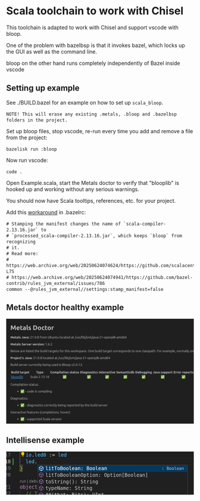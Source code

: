 # Scala toolchain to work with Chisel

This toolchain is adapted to work with Chisel and support vscode with bloop.

One of the problem with bazelbsp is that it invokes bazel, which locks up the GUI as well as the command line.

bloop on the other hand runs completely independently of Bazel inside vscode

## Setting up example

See ./BUILD.bazel for an example on how to set up `scala_bloop`.

    NOTE! This will erase any existing .metals, .bloop and .bazelbsp folders in the project.

Set up bloop files, stop vscode, re-run every time you add and remove a file from the project:

    bazelisk run :bloop

Now run vscode:

    code .

Open Example.scala, start the Metals doctor to verify that "blooplib" is hooked up and working without any serious warnings.

You should now have Scala tooltips, references, etc. for your project.

Add this [workaround](https://github.com/scalacenter/bloop/issues/2711) in .bazelrc:

    # Stamping the manifest changes the name of `scala-compiler-2.13.16.jar` to
    # `processed_scala-compiler-2.13.16.jar`, which keeps `bloop` from recognizing
    # it.
    # Read more:
    # https://web.archive.org/web/20250624074624/https://github.com/scalacenter/bloop/blob/b90aaa82e0799b8783b1812f4c07961d4c47ec30/backend/src/main/scala/bloop/ScalaInstance.scala#L73-L75
    # https://web.archive.org/web/20250624074941/https://github.com/bazel-contrib/rules_jvm_external/issues/786
    common --@rules_jvm_external//settings:stamp_manifest=false


## Metals doctor healthy example

![alt text](metals-doctor.png)

## Intellisense example

![alt text](intellisense.png)
